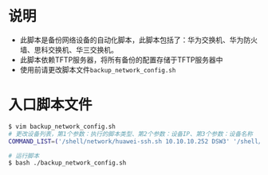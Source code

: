 # 说明
* 此脚本是备份网络设备的自动化脚本，此脚本包括了：华为交换机、华为防火墙、思科交换机、华三交换机。
* 此脚本依赖TFTP服务器，将所有备份的配置存储于TFTP服务器中
* 使用前请更改脚本文件`backup_network_config.sh`


# 入口脚本文件
```bash
$ vim backup_network_config.sh
# 更改设备列表，第1个参数：执行的脚本类型、第2个参数：设备IP、第3个参数：设备名称
COMMAND_LIST=('/shell/network/huawei-ssh.sh 10.10.10.252 DSW3' '/shell/network/huawei-ssh.sh 10.10.10.253 DSW4' )

# 运行脚本
$ bash ./backup_network_config.sh
```

